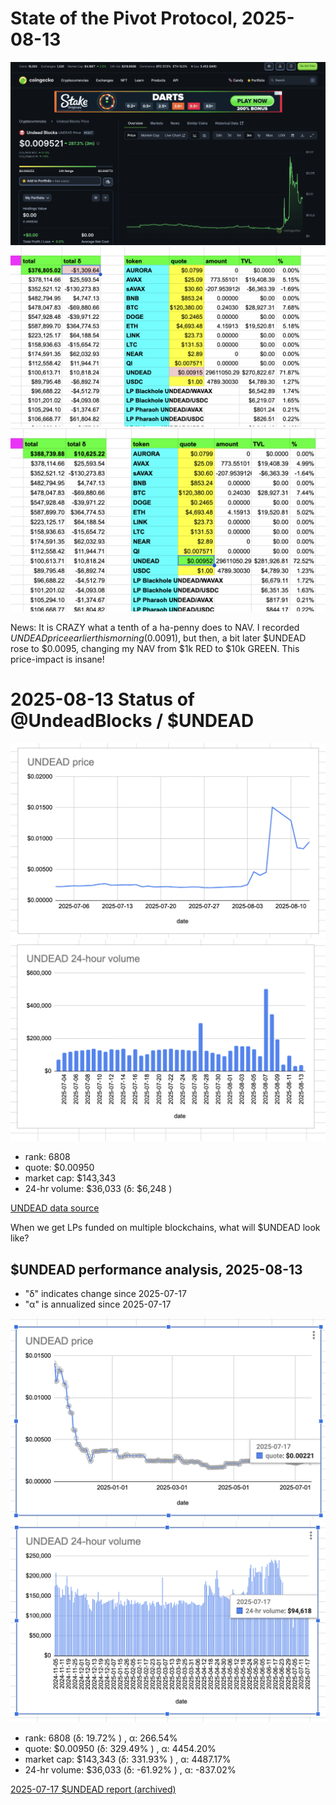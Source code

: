 # State of the Pivot Protocol, 2025-08-13 

![UNDEAD price chart](imgs/01a-undead.png) 
![Pivot Protocol, pre-UNDEAD price-spike](imgs/01b-pre.png) 
![Pivot protocol, post-UNDEAD price-spike](imgs/01c-post.png) 

News: It is CRAZY what a tenth of a ha-penny does to NAV. I recorded $UNDEAD price earlier this morning ($0.0091), but then, a bit later $UNDEAD rose to $0.0095, changing my NAV from $1k RED to $10k GREEN. This price-impact is insane! 
# 2025-08-13 Status of @UndeadBlocks / $UNDEAD 

![$UNDEAD rank](imgs/02a-rank.png) 
![$UNDEAD quote](imgs/02b-quote.png) 
![$UNDEAD market captalization](imgs/02c-cap.png) 
![$UNDEAD 24-hour volume](imgs/02d-vol.png) 

* rank: 6808 
* quote: $0.00950 
* market cap: $143,343 
* 24-hr volume: $36,033 (δ: $6,248 ) 


[UNDEAD data source](https://www.coingecko.com/en/coins/undead-blocks) 



When we get LPs funded on multiple blockchains, what will $UNDEAD look like? 

## $UNDEAD performance analysis, 2025-08-13 

* "δ" indicates change since 2025-07-17 
* "α" is annualized since 2025-07-17 

![$UNDEAD rank](/blog/snapshot/imgs/01a-rank.png) 
![$UNDEAD quote](/blog/snapshot/imgs/01b-quote.png) 
![$UNDEAD market captalization](/blog/snapshot/imgs/01c-cap.png) 
![$UNDEAD 24-hour volume](/blog/snapshot/imgs/01d-vol.png) 

* rank: 6808 (δ: 19.72% ) , α: 266.54% 
* quote: $0.00950 (δ: 329.49% ) , α: 4454.20% 
* market cap: $143,343 (δ: 331.93% ) , α: 4487.17% 
* 24-hr volume: $36,033 (δ: -61.92% ) , α: -837.02% 

[2025-07-17 $UNDEAD report (archived)](https://github.com/pivoteur/biz/tree/main/blog/snapshot) 
